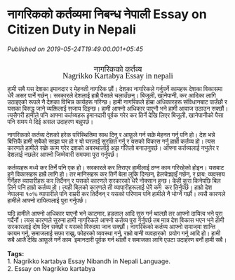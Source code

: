 # नागरिकको कर्तव्यमा निबन्ध नेपाली Essay on Citizen Duty in Nepali

*Published on 2019-05-24T19:49:00.001+05:45*

<br />
<div class="MsoNormal" style="text-align: center;">
<span style="font-family: Georgia, Times New Roman, serif;"><span lang="NE" style="line-height: 107%;"><span style="font-size: large;">नागरिकको
कर्तव्य </span></span><span style="line-height: 107%;"><o:p></o:p></span></span></div><div class="MsoNormal" style="text-align: center;"><span style="font-family: Georgia, Times New Roman, serif;"><span lang="NE" style="line-height: 107%;"><span style="font-size: large;">Nagrikko Kartabya Essay in nepali</span></span></span></div>
<div class="MsoNormal" style="text-align: center;">
<span style="font-family: Georgia, Times New Roman, serif;"><span lang="NE" style="line-height: 107%;"><span style="font-size: large;"><br /></span></span></span></div>
<div class="MsoNormal" style="text-align: left;">
<span style="font-family: Georgia, Times New Roman, serif;"><span lang="NE" style="line-height: 107%;">हामी सबै यस देशका इमानदार र मेहनती नागरिक छौं।</span><span lang="NE" style="line-height: 107%;"> </span><span lang="NE" style="line-height: 107%;">देशका
नागरिकले गर्नुपर्ने कामहरू देशका विकासमा धेरै असर पार्ने गर्छन्। सरकारले देशलाई
हाम्रै पैसाले चलाउँछन्। बिजुली</span><span style="line-height: 107%;">,</span><span lang="NE" style="line-height: 107%;"> खानेपानी, कर आदिका लागि उठाइएको
रूपले नै देशका विभिन्न कार्यहरू गरिन्छ। हामी नागरिकले हाम्रा अधिकारहरू
संविधानबाट पाउँछौ र यसका विरुद्ध जाने व्यक्तिलाई सजाय दिइन्छ। हामी आफ्नो अधिकार
पाएनौ भने हामी आवाज उठाउन सक्छौं। त्यसैगरी हामीले पनि आफ्ना कर्तव्यहरू इमानदारी
पूर्वक गरेर कर तिर्ने देखि लिएर बिजुली, खानेपानीको पैसा पनि समय मे दिई असल
उदाहरण बन्नुपर्छ। </span><span style="line-height: 107%;"><o:p></o:p></span></span></div>
<div class="MsoNormal" style="text-align: left;">
<span lang="NE" style="line-height: 107%;"><span style="font-family: Georgia, Times New Roman, serif;"><br /></span></span></div>
<div class="MsoNormal" style="text-align: left;">
<span style="font-family: Georgia, Times New Roman, serif;"><span lang="NE" style="line-height: 107%;">नागरिकको कर्तव्य देशको हरेक परिस्थितिमा साथ दिनु र आफूले गर्न
सक्ने मेहनत गर्नु पनि हो। देश भन्ने बित्तिकै हामी सबैको साझा घर हो र यो घरलाई
सुरक्षित गर्नु र यसको विकास गर्नु हाम्रो कर्तव्य हो। त्यस कारणले हामीले सक्ने
काम गरेर दशको अवस्थालाई अझ गतिलो बनाउनुपर्छ। आफ्ना कर्तव्यलाई नभुलेर र देशलाई
नछलेर आफ्नो जिम्मेवारी समयमा पूरा गर्नुपर्छ।</span><span style="line-height: 107%;"><o:p></o:p></span></span></div>
<div class="MsoNormal" style="text-align: left;">
<span lang="NE" style="line-height: 107%;"><span style="font-family: Georgia, Times New Roman, serif;"><br /></span></span></div>
<div class="MsoNormal" style="text-align: left;">
<span style="font-family: Georgia, Times New Roman, serif;"><span lang="NE" style="line-height: 107%;">कर्तव्यहरू मध्ये कर तिर्ने पनि एक हो। सरकारले कर तिराएर हामीलाई ठग्न
काम गरिरहेको होइन। यसबाट हुने विकासहरू हाम्रै लागि हो। तर मानिसहरू कर तिर्ने
बेला लुकि दिन्छन्, हेलचेक्र्याइँ गर्छन्</span><span style="line-height: 107%;">,</span><span lang="NE" style="line-height: 107%;"> र
प्राय: व्यवसाय गर्नेहरु व्यापारीहरू कर तिर्दैनन् र यसको कारणले सरकारको धेरै नोक्सान
हुन्छ।</span><span lang="NE" style="line-height: 107%;"> </span><span lang="NE" style="line-height: 107%;">केही कुरा किनेपछि बिल लिने पनि हाम्रो
कर्तव्य हो। त्यही बिलको कारणले ती व्यापारीहरूलाई धेरै कम<span style="mso-spacerun: yes;">  </span>कर तिर्नुपर्छ। हाम्रो देश नेपालमा १०%
व्यापारीले पनि राम्ररी कर तिर्दैनन् र यसको परिणाम पनि हामीले नै भोग्ने गर्छौ।
त्यसै कारणले हामीले आफ्नो दायित्वलाई पुरा गर्नुपर्छ।</span><span style="line-height: 107%;"><o:p></o:p></span></span></div>
<div class="MsoNormal" style="text-align: left;">
<span lang="NE" style="line-height: 107%;"><span style="font-family: Georgia, Times New Roman, serif;"><br /></span></span></div>
<div class="MsoNormal" style="text-align: left;">
<span style="font-family: Georgia, Times New Roman, serif;"><span lang="NE" style="line-height: 107%;">यदि हामीले आफ्नो अधिकार पाएनौ भने काटमार</span><span style="line-height: 107%;">,</span><span lang="NE" style="line-height: 107%;"> हडताल
आदि सुरु गर्न थाल्छौ तर आफ्नो दायित्व भने पुरा गर्दैनौं। त्यस कारणले सुरुमा
हामी नागरिकले आफ्नो कर्तव्य पुरा गर्नुपर्छ तब मात्र देश विकास भएन भने हामी
सरकारलाई दोष दिन सक्छौ र यसको विरुदमा जान सक्छौं। नागरिकको कर्तव्य आफ्नो समाजमा
शान्ति कायम गर्नु, समाजलाई सफा राख्नु</span><span style="line-height: 107%;">,</span><span lang="NE" style="line-height: 107%;">
फोहरको व्यवस्था गर्नु, राम्रो बानी व्यवहारको<span style="mso-spacerun: yes;"> 
</span>प्रयोग गर्नु आदि हो। हामी सबै आजै देखि आफूले गर्ने काम<span style="mso-spacerun: yes;">  </span>इमानदारी पूर्वक गर्न थालौं र समाजका लागि एउटा
उदाहरण बनौं हामी सबै।</span><span style="line-height: 107%;"><o:p></o:p></span></span></div>
<div class="MsoNormal" style="text-align: left;">
<span lang="NE" style="line-height: 107%;"><span style="font-family: Georgia, Times New Roman, serif;"><span style="mso-spacerun: yes;"> </span><span style="mso-spacerun: yes;"> </span><o:p></o:p></span></span></div>
<div class="MsoNormal" style="text-align: left;"><b>Tags:</b></div><div class="MsoNormal" style="text-align: left;">1. Nagrikko kartabya Essay Nibandh in Nepali Language.</div><div class="MsoNormal" style="text-align: left;">2. Essay on Nagrikko kartabya </div>
